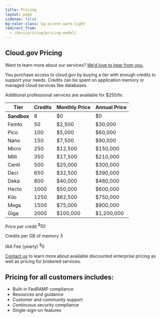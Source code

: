 ```yaml
---
title: Pricing
layout: page
sidenav: false
bg-color-class: bg-accent-warm-light
redirect_from:
  - /docs/pricing/pricing-model/
---
```


<div class="usa-content">
  <section class="usa-section">
    <div class="grid-row grid-gap">
      <div class="tablet:grid-col-9">
        <h1 class="margin-top-1 font-sans-3xl">
          Cloud.gov Pricing
        </h1>
        <p class="usa-intro">
          Want to learn more about our services? <a href="https://airtable.com/appbHJFEYs3H7fmA8/shrNrGC5KQnLgJqWc">We’d love to hear from you.</a>
        </p>
        <p class="font-sans-md line-height-sans-6">
          You purchase access to cloud.gov by buying a tier with enough credits to support your needs. Credits can be spent on application memory or managed cloud services like databases. 
        </p>
        <p class="text-italic">
          Additional professional services are available for $250/hr.
        </p>
</div>
</div>

  </section>
  <section class="usa-section">
    <div class="grid-row products-pricing">
      <table class="usa-table usa-table--borderless width-full maxw-tablet">
        <thead>
          <tr>
            <th scope="col">Tier</th>
            <th scope="col" class="text-right">Credits</th>
            <th scope="col" class="text-right">Monthly Price</th>
            <th scope="col" class="text-right">Annual Price</th>
          </tr>
        </thead>
        <tbody>
          <tr>
            <th scope="row">Sandbox</th>
            <td class="font-mono-md text-tabular text-right">8</td>
            <td class="font-mono-md text-tabular text-right">$0</td>
            <td class="font-mono-md text-tabular text-right">$0</td>
          </tr>
          <tr>
            <td>Femto</td>
            <td class="font-mono-md text-tabular text-right">50</td>
            <td class="font-mono-md text-tabular text-right">$2,500</td>
            <td class="font-mono-md text-tabular text-right">$30,000</td>
          </tr>
          <tr>
            <td>Pico</td>
            <td class="font-mono-md text-tabular text-right">100</td>
            <td class="font-mono-md text-tabular text-right">$5,000</td>
            <td class="font-mono-md text-tabular text-right">$60,000</td>
          </tr>
          <tr>
            <td>Nano</td>
            <td class="font-mono-md text-tabular text-right">150</td>
            <td class="font-mono-md text-tabular text-right">$7,500</td>
            <td class="font-mono-md text-tabular text-right">$90,000</td>
          </tr>
          <tr>
            <td>Micro</td>
            <td class="font-mono-md text-tabular text-right">250</td>
            <td class="font-mono-md text-tabular text-right">$12,500</td>
            <td class="font-mono-md text-tabular text-right">$150,000</td>
          </tr>
          <tr>
            <td>Milli</td>
            <td class="font-mono-md text-tabular text-right">350</td>
            <td class="font-mono-md text-tabular text-right">$17,500</td>
            <td class="font-mono-md text-tabular text-right">$210,000</td>
          </tr>
          <tr>
            <td>Centi</td>
            <td class="font-mono-md text-tabular text-right">500</td>
            <td class="font-mono-md text-tabular text-right">$25,000</td>
            <td class="font-mono-md text-tabular text-right">$300,000</td>
          </tr>
          <tr>
            <td>Deci</td>
            <td class="font-mono-md text-tabular text-right">650</td>
            <td class="font-mono-md text-tabular text-right">$32,500</td>
            <td class="font-mono-md text-tabular text-right">$390,000</td>
          </tr>
          <tr>
            <td>Deka</td>
            <td class="font-mono-md text-tabular text-right">800</td>
            <td class="font-mono-md text-tabular text-right">$40,000</td>
            <td class="font-mono-md text-tabular text-right">$480,000</td>
          </tr>
          <tr>
            <td>Hecto</td>
            <td class="font-mono-md text-tabular text-right">1000</td>
            <td class="font-mono-md text-tabular text-right">$50,000</td>
            <td class="font-mono-md text-tabular text-right">$600,000</td>
          </tr>
          <tr>
            <td>Kilo</td>
            <td class="font-mono-md text-tabular text-right">1250</td>
            <td class="font-mono-md text-tabular text-right">$62,500</td>
            <td class="font-mono-md text-tabular text-right">$750,000</td>
          </tr>
          <tr>
            <td>Mega</td>
            <td class="font-mono-md text-tabular text-right">1500</td>
            <td class="font-mono-md text-tabular text-right">$75,000</td>
            <td class="font-mono-md text-tabular text-right">$900,000</td>
          </tr>
          <tr>
            <td>Giga</td>
            <td class="font-mono-md text-tabular text-right">2000</td>
            <td class="font-mono-md text-tabular text-right">$100,000</td>
            <td class="font-mono-md text-tabular text-right">$1,200,000</td>
          </tr>
        </tbody>
      </table>
    </div>
  </section>
  <section class="usa-section">
    <div class="grid-row grid-gap">
      <div class="tablet:grid-col-6 pricing-calculations usa-prose">
        <p class="pricing-line-item">
          Price per credit <span><sup>$</sup>50</span>
        </p>
        <p class="pricing-line-item">
          Credits per GB of memory <span>3</span>
        </p>
        <p class="pricing-line-item">
          IAA Fee (yearly) <span><sup>$</sup>0</span>
        </p>
      </div>
    </div>
  </section>
  <section class="usa-section">
    <div class="grid-row grid-gap">
      <div class="tablet:grid-col-7 usa-prose">
        <p>
          <a href="https://airtable.com/appbHJFEYs3H7fmA8/shrNrGC5KQnLgJqWc">Contact us</a> to learn more about available discounted enterprise pricing as well as pricing for brokered services.
        </p>
      </div>
    </div>
  </section>
  <section class="usa-section">
    <div class="grid-row grid-gap">
      <div class="tablet:grid-col-7 usa-prose">
        <h2>Pricing for all customers includes:</h2>
      </div>
    </div>
    <div class="grid-row grid-gap">
      <div class="tablet:grid-col-6 usa-prose">
        <ul class="column-single">
          <li>
            Built-in FedRAMP compliance
          </li>
          <li>
            Resources and guidance
          </li>
          <li>
            Customer and community support
          </li>
          <li>
            Continuous security compliance
          </li>
          <li>
            Single-sign-on features
          </li>
        </ul>
      </div>
    </div>
  </section>
</div>
